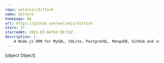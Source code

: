 ```yaml
---
repo: walinejs/dittorm
name: dittorm
homepage: NA
url: https://github.com/walinejs/dittorm
stars: 27
starredAt: 2022-03-04T04:30:51Z
description: |-
    A Node.js ORM for MySQL, SQLite, PostgreSQL, MongoDB, GitHub and serverless service like Deta, InspireCloud, CloudBase, LeanCloud.
---
```


[object Object]

